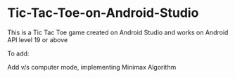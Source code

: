 # Tic-Tac-Toe-on-Android-Studio
This is a Tic Tac Toe game created on Android Studio and works on Android API level 19 or above

To add:

Add v/s computer mode, implementing Minimax Algorithm 
